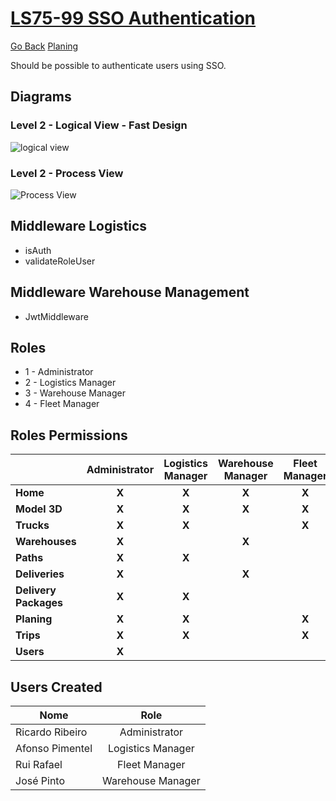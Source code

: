 # [LS75-99 SSO Authentication](https://lei-isep-ricardo.atlassian.net/browse/LS75-99)

[Go Back](../../Readme.md)
[Planing](../../../Docs/SprintC.md)

Should be possible to authenticate users using SSO.

## Diagrams

### Level 2 - Logical View - Fast Design

![logical view](https://bitbucket.org/DoubleRisep/lei-sem5-3na-075/raw/3765aedc58284e331c32a92620308a91d4578167/Docs/Diagrams/Level%202/N2-VL-SSO.svg)

### Level 2 - Process View

![Process View](https://bitbucket.org/DoubleRisep/lei-sem5-3na-075/raw/3765aedc58284e331c32a92620308a91d4578167/Docs/Diagrams/Level%202/Processes/N2-PV-US99.svg)

## Middleware Logistics

- isAuth
- validateRoleUser

## Middleware Warehouse Management

- JwtMiddleware

## Roles

- 1 - Administrator
- 2 - Logistics Manager
- 3 - Warehouse Manager
- 4 - Fleet Manager

## Roles Permissions

| | Administrator | Logistics Manager | Warehouse Manager | Fleet Manager |
| --- | :---: | :---: | :---: | :---: |
| **Home** | **X** | **X** | **X** | **X** |
| **Model 3D** | **X** | **X** | **X** | **X** |
| **Trucks** | **X** | **X** |  | **X** |
| **Warehouses** | **X** |  | **X** |  |
| **Paths** | **X** | **X** |  |  |
| **Deliveries** | **X** |  | **X** |  |
| **Delivery Packages** | **X** | **X** |  |  |
| **Planing** | **X** | **X** |  | **X** |
| **Trips** | **X** | **X** |  | **X** |
| **Users** | **X** |  |  |  |

## Users Created

| Nome | Role |
| --- | :---: |
| Ricardo Ribeiro | Administrator |
| Afonso Pimentel | Logistics Manager |
| Rui Rafael | Fleet Manager |
| José Pinto | Warehouse Manager |
